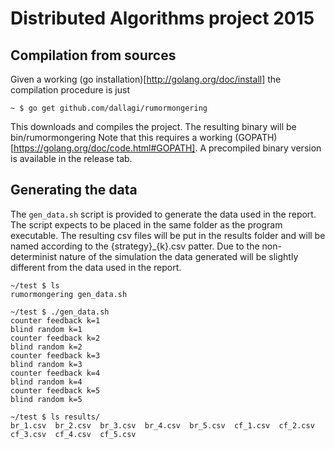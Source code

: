 # Distributed Algorithms project 2015

## Compilation from sources

Given a working (go installation)[http://golang.org/doc/install] the compilation procedure is just

    ~ $ go get github.com/dallagi/rumormongering

This downloads and compiles the project. The resulting binary will be bin/rumormongering
Note that this requires a working (GOPATH)[https://golang.org/doc/code.html#GOPATH].
A precompiled binary version is available in the release tab.

## Generating the data

The ```gen_data.sh``` script is provided to generate the data used in the report.
The script expects to be placed in the same folder as the program executable.
The resulting csv files will be put in the results folder and will be named according to the {strategy}_{k}.csv patter.
Due to the non-determinist nature of the simulation the data generated will be slightly different from the data used in the report.

    ~/test $ ls
    rumormongering gen_data.sh

    ~/test $ ./gen_data.sh
    counter feedback k=1
    blind random k=1
    counter feedback k=2
    blind random k=2
    counter feedback k=3
    blind random k=3
    counter feedback k=4
    blind random k=4
    counter feedback k=5
    blind random k=5

    ~/test $ ls results/
    br_1.csv  br_2.csv  br_3.csv  br_4.csv  br_5.csv  cf_1.csv  cf_2.csv  cf_3.csv  cf_4.csv  cf_5.csv
    
